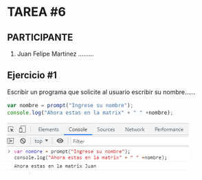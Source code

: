# TAREA  #6

## PARTICIPANTE
1. Juan Felipe Martinez .........

## Ejercicio #1
Escribir un programa que solicite al usuario escribir su nombre......

```javascript
var nombre = prompt("Ingrese su nombre");
console.log("Ahora estas en la matrix" + " " +nombre);
```
![li](https://github.com/FelipeeMartinez/READMEt6/blob/master/Imagenes/1.png)

